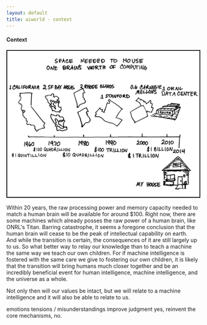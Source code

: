 ```yaml
---
layout: default
title: aiworld - context
---
```



#### Context

<img style="border: solid 2px black;" class="space-for-brain" src="images/space-for-brain.jpg" alt="Space for brain">

Within 20 years, the raw processing power and memory capacity needed to match a human brain will be available for around $100.
Right now, there are some machines which already posses the raw power of a human brain, like ONRL&#39;s Titan.
Barring catastrophe, it seems a foregone conclusion that the human brain will cease to be the peak of intellectual capability on earth.
And while the transition is certain, the consequences of it are still largely up to us.
So what better way to relay our knowledge than to teach a machine the same way we teach our own children.
For if machine intelligence is fostered with the same care we give to fostering our own children, it is likely that the transition will bring humans much closer together and be an incredibly beneficial event for human intelligence, machine intelligence, and the universe as a whole.


Not only then will our values be intact, but we will relate to a machine intelligence and it will also be able to relate to us.

emotions
tensions / misunderstandings
improve judgment yes, reinvent the core mechanisms, no.